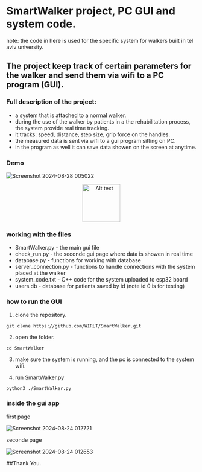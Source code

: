 # SmartWalker project, PC GUI and system code.
note: the code in here is used for the specific system for walkers built in tel aviv university.
## The project keep track of certain parameters for the walker and send them via wifi to a PC program (GUI).


### Full description of the project:
* a system that is attached to a normal walker.
* during the use of the walker by patients in a the rehabilitation process, the system provide real time tracking.
* it tracks: speed, distance, step size, grip force on the handles.
* the measured data is sent via wifi to a gui program sitting on PC.
* in the program as well it can save data showen on the screen at anytime.


### Demo
![Screenshot 2024-08-28 005022](https://github.com/user-attachments/assets/6d9dc271-4893-4733-a691-e60580e7c198)
<p align="center">
  <img src="https://github.com/user-attachments/assets/6d9dc271-4893-4733-a691-e60580e7c198" alt="Alt text" width="100" height="100"/>
</p>

### working with the files
* SmartWalker.py - the main gui file 
* check_run.py - the seconde gui page where data is showen in real time
* database.py - functions for working with database
* server_connection.py - functions to handle connections with the system placed at the walker
* system_code.txt - C++ code for the system uploaded to esp32 board
* users.db - database for patients saved by id (note id 0 is for testing)


### how to run the GUI
1) clone the repository.
```console
git clone https://github.com/WIRLT/SmartWalker.git
```
2) open the folder.
```console
cd SmartWalker
```
3) make sure the system is running, and the pc is connected to the system wifi.
   
4) run SmartWalker.py
```console
python3 ./SmartWalker.py
```

### inside the gui app
first page

![Screenshot 2024-08-24 012721](https://github.com/user-attachments/assets/85c226af-4084-4330-b1d1-6c343e66e65b)


seconde page

![Screenshot 2024-08-24 012653](https://github.com/user-attachments/assets/d5ea63d0-d646-4a02-95f7-9ec0bf56e2a3)

##Thank You.
